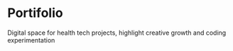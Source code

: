 # Portifolio
Digital space for health tech projects, highlight creative growth and coding experimentation 
